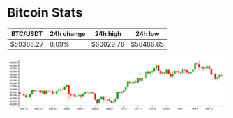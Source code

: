 # Bitcoin Stats

BTC/USDT|24h change|24h high|24h low|
|---|---|---|---|
|$59386.27|0.09%|$60029.76|$58486.65|

<img src="./chart.svg">
